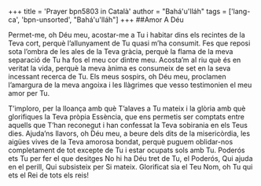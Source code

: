 +++
title = 'Prayer bpn5803 in Català'
author = "Bahá'u'lláh"
tags = ['lang-ca', 'bpn-unsorted', "Bahá'u'lláh"]
+++
##Amor A Déu

Permet-me, oh Déu meu, acostar-me a Tu i habitar dins els recintes de la Teva cort, perquè l’allunyament de Tu quasi m’ha consumit. Fes que reposi sota l’ombra de les ales de la Teva gràcia, perquè la flama de la meva separació de Tu ha fos el meu cor dintre meu. Acosta’m al riu què és en veritat la vida, perquè la meva ànima es consumeix de set en la seva incessant recerca de Tu. Els meus sospirs, oh Déu meu, proclamen l’amargura de la meva angoixa i les llàgrimes que vesso testimonien el meu amor per Tu.

T’imploro, per la lloança amb què T’alaves a Tu mateix i la glòria amb què glorifiques la Teva pròpia Essència, que ens permetis ser comptats entre aquells que T’han reconegut i han confessat la Teva sobirania en els Teus dies. Ajuda’ns llavors, oh Déu meu, a beure dels dits de la misericòrdia, les aigües vives de la Teva amorosa bondat, perquè puguem oblidar-nos completament de tot excepte de Tu i estar ocupats sols amb Tu. Poderós ets Tu per fer el que desitges No hi ha Déu tret de Tu, el Poderós, Qui ajuda en el perill, Qui subsisteix per Si mateix.
Glorificat sia el Teu Nom, oh Tu qui ets el Rei de tots els reis!
